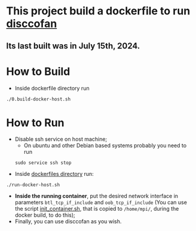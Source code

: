 # This project build a dockerfile to run [disccofan](https://github.com/sgazagnes/disccofan)
## Its last built was in July 15th, 2024.

# How to Build

- Inside dockerfile directory run
```
./0.build-docker-host.sh
```

# How to Run

- Disable ssh service on host machine;
    + On ubuntu and other Debian based systems probably you need to run
    ```
    sudo service ssh stop
    ```
- Inside [dockerfiles directory](./dockerfiles/) run:
```
./run-docker-host.sh
```
- **Inside the running container**, put the desired network interface in parameters `btl_tcp_if_include` and `oob_tcp_if_include` (You can use the script [init_container.sh](https://github.com/niltonlqjr/docker-disccofan/blob/main/scripts/init_container.sh), that is copied to `/home/mpi/`, during the docker build, to do this);
- Finally, you can use disccofan as you wish.
